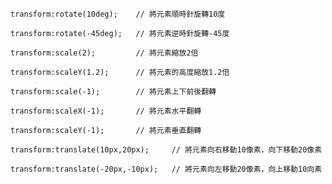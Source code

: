 ```
transform:rotate(10deg);	// 將元素順時針旋轉10度
```

```
transform:rotate(-45deg);	// 將元素逆時針旋轉-45度
```

```
transform:scale(2);			// 將元素縮放2倍
```

```
transform:scaleY(1.2);		// 將元素的高度縮放1.2倍
```

```
transform:scale(-1);		// 將元素上下前後翻轉
```

```
transform:scaleX(-1);		// 將元素水平翻轉
```

```
transform:scaleY(-1);		// 將元素垂直翻轉
```

```
transform:translate(10px,20px);		// 將元素向右移動10像素，向下移動20像素
```

```
transform:translate(-20px,-10px);	// 將元素向左移動20像素，向上移動10向素
```